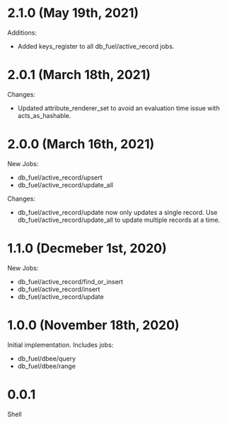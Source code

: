 
# 2.1.0 (May 19th, 2021)

Additions:

* Added keys_register to all db_fuel/active_record jobs.

# 2.0.1 (March 18th, 2021)

Changes:

* Updated attribute_renderer_set to avoid an evaluation time issue with acts_as_hashable.

# 2.0.0 (March 16th, 2021)

New Jobs:
* db_fuel/active_record/upsert
* db_fuel/active_record/update_all

Changes:
* db_fuel/active_record/update now only updates a single record. Use db_fuel/active_record/update_all to update multiple records at a time.

# 1.1.0 (Decmeber 1st, 2020)

New Jobs:

* db_fuel/active_record/find_or_insert
* db_fuel/active_record/insert
* db_fuel/active_record/update

# 1.0.0 (November 18th, 2020)

Initial implementation.  Includes jobs:

* db_fuel/dbee/query
* db_fuel/dbee/range

# 0.0.1

Shell
